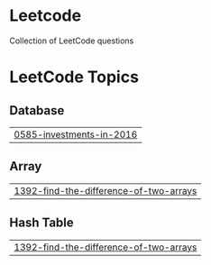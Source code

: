 # Leetcode
Collection of LeetCode questions

<!---LeetCode Topics Start-->
# LeetCode Topics
## Database
|  |
| ------- |
| [0585-investments-in-2016](https://github.com/Harshith-Shetty/Leetcode/tree/master/0585-investments-in-2016) |
## Array
|  |
| ------- |
| [1392-find-the-difference-of-two-arrays](https://github.com/Harshith-Shetty/Leetcode/tree/master/1392-find-the-difference-of-two-arrays) |
## Hash Table
|  |
| ------- |
| [1392-find-the-difference-of-two-arrays](https://github.com/Harshith-Shetty/Leetcode/tree/master/1392-find-the-difference-of-two-arrays) |
<!---LeetCode Topics End-->